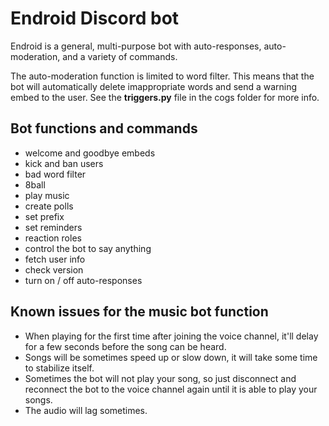 # Endroid Discord bot
 Endroid is a general, multi-purpose bot with auto-responses, auto-moderation, and a variety of commands.

 The auto-moderation function is limited to word filter. This means that the bot will automatically delete imappropriate words and send a warning embed to the user. See the **triggers.py** file in the cogs folder for more info.

## Bot functions and commands
 - welcome and goodbye embeds
 - kick and ban users
 - bad word filter
 - 8ball
 - play music
 - create polls
 - set prefix
 - set reminders
 - reaction roles
 - control the bot to say anything
 - fetch user info
 - check version
 - turn on / off auto-responses

## Known issues for the music bot function
 - When playing for the first time after joining the voice channel, it'll delay for a few seconds before the song can be heard.
 - Songs will be sometimes speed up or slow down, it will take some time to stabilize itself.
 - Sometimes the bot will not play your song, so just disconnect and reconnect the bot to the voice channel again until it is able to play your songs.
 - The audio will lag sometimes.